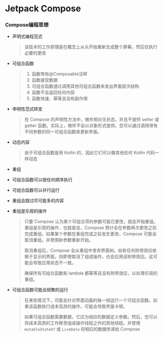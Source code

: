 # Jetpack Compose

### Compose编程思想

- 声明式编程范式

  > 该技术的工作原理是在概念上从头开始重新生成整个屏幕，然后仅执行必要的更改

- 可组合函数

  > 1. 函数带有@Composable注释
  > 2. 函数接受数据
  > 3. 可组合函数通过调用其他可组合函数来发出界面层次结构
  > 4. 函数不会返回任何内容
  > 5. 函数快速、幂等且没有副作用

- 申明性范式转变

  > 在 Compose 的声明性方法中，微件相对无状态，并且不提供 setter 或 getter 函数。实际上，微件不会以对象形式提供。您可以通过调用带有不同参数的同一可组合函数来更新界面。

- 动态内容

  >由于可组合函数是用 Kotlin 的，因此它们可以像其他任何 Kotlin 代码一样动态

- 重组

- 可组合函数可以按任何顺序执行

- 可组合函数可以并行运行

- 重组会跳过尽可能多的内容

- 重组是乐观的操作

  >只要 Compose 认为某个可组合项的参数可能已更改，就会开始重组。重组是乐观的操作，也就是说，Compose 预计会在参数再次更改之前完成重组。如果某个参数在重组完成之前发生更改，Compose 可能会取消重组，并使用新参数重新开始。
  >
  >取消重组后，Compose 会从重组中舍弃界面树。如有任何附带效应依赖于显示的界面，则即使取消了组成操作，也会应用该附带效应。这可能会导致应用状态不一致。
  >
  >确保所有可组合函数和 lambda 都幂等且没有附带效应，以处理乐观的重组。

- 可组合函数可能会频繁的运行

  > 在某些情况下，可能会针对界面动画的每一帧运行一个可组合函数。如果该函数执行成本高昂的操作，可能会导致界面卡顿。
  >
  > 如果可组合函数需要数据，它应为相应的数据定义参数。然后，您可以将成本高昂的工作移至组成操作线程之外的其他线程，并使用 `mutableStateOf` 或 `LiveData` 将相应的数据传递给 Compose

